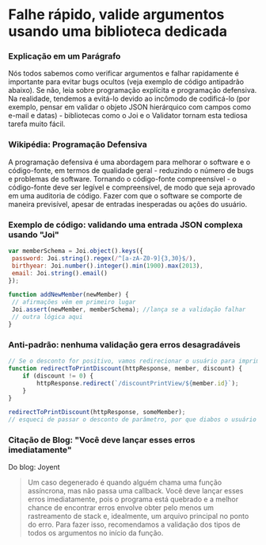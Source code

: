# Falhe rápido, valide argumentos usando uma biblioteca dedicada

### Explicação em um Parágrafo

Nós todos sabemos como verificar argumentos e falhar rapidamente é importante para evitar bugs ocultos (veja exemplo de código antipadrão abaixo). Se não, leia sobre programação explícita e programação defensiva. Na realidade, tendemos a evitá-lo devido ao incômodo de codificá-lo (por exemplo, pensar em validar o objeto JSON hierárquico com campos como e-mail e datas) - bibliotecas como o Joi e o Validator tornam esta tediosa tarefa muito fácil.

### Wikipédia: Programação Defensiva

A programação defensiva é uma abordagem para melhorar o software e o código-fonte, em termos de qualidade geral - reduzindo o número de bugs e problemas de software. Tornando o código-fonte compreensível - o código-fonte deve ser legível e compreensível, de modo que seja aprovado em uma auditoria de código. Fazer com que o software se comporte de maneira previsível, apesar de entradas inesperadas ou ações do usuário.

### Exemplo de código: validando uma entrada JSON complexa usando "Joi"

```javascript
var memberSchema = Joi.object().keys({
 password: Joi.string().regex(/^[a-zA-Z0-9]{3,30}$/),
 birthyear: Joi.number().integer().min(1900).max(2013),
 email: Joi.string().email()
});

function addNewMember(newMember) {
 // afirmações vêm em primeiro lugar
 Joi.assert(newMember, memberSchema); //lança se a validação falhar
 // outra lógica aqui
}

```

### Anti-padrão: nenhuma validação gera erros desagradáveis

```javascript
// Se o desconto for positivo, vamos redirecionar o usuário para imprimir seus cupons de desconto
function redirectToPrintDiscount(httpResponse, member, discount) {
    if (discount != 0) {
        httpResponse.redirect(`/discountPrintView/${member.id}`);
    }
}

redirectToPrintDiscount(httpResponse, someMember);
// esqueci de passar o desconto de parâmetro, por que diabos o usuário foi redirecionado para a tela de desconto?

```

### Citação de Blog: "Você deve lançar esses erros imediatamente"

 Do blog: Joyent

 > Um caso degenerado é quando alguém chama uma função assíncrona, mas não passa uma callback. Você deve lançar esses erros imediatamente, pois o programa está quebrado e a melhor chance de encontrar erros envolve obter pelo menos um rastreamento de stack e, idealmente, um arquivo principal no ponto do erro. Para fazer isso, recomendamos a validação dos tipos de todos os argumentos no início da função.
